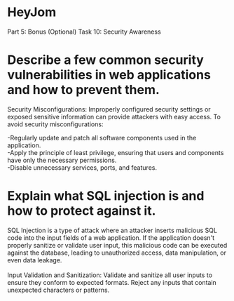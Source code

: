 # HeyJom
Part 5: Bonus (Optional)
Task 10: Security Awareness

# Describe a few common security vulnerabilities in web applications and how to prevent them.
Security Misconfigurations: Improperly configured security settings or exposed sensitive information can provide attackers with easy access. 
To avoid security misconfigurations:

-Regularly update and patch all software components used in the application.<br/>
-Apply the principle of least privilege, ensuring that users and components have only the necessary permissions.<br/>
-Disable unnecessary services, ports, and features.

# Explain what SQL injection is and how to protect against it.
SQL Injection is a type of attack where an attacker inserts malicious SQL code into the input fields of a web application. 
If the application doesn't properly sanitize or validate user input, this malicious code can be executed against the database, leading to unauthorized access, 
data manipulation, or even data leakage.<br />
<br />
Input Validation and Sanitization: Validate and sanitize all user inputs to ensure they conform to expected formats. Reject any inputs that contain unexpected characters or patterns.



